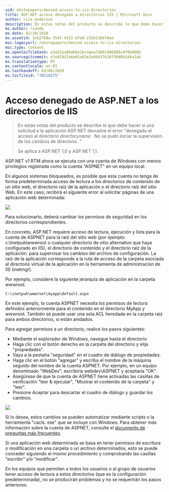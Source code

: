 ```yaml
---
uid: whitepapers/denied-access-to-iis-directories
title: ASP.NET acceso denegado a directorios IIS | Microsoft Docs
author: rick-anderson
description: En estas notas del producto se describe lo que debe hacer si una solicitud a la aplicación ASP.NET devuelve el error "denegado el acceso al directorio DirectoryName. No se pudo...
ms.author: riande
ms.date: 02/10/2010
ms.assetid: 3cb27b8a-354f-4332-bfe0-232b13bbf8aa
msc.legacyurl: /whitepapers/denied-access-to-iis-directories
msc.type: content
ms.openlocfilehash: a3a53aa88abbe1bcaaea7d691406800c8f9b988b
ms.sourcegitcommit: e7e91932a6e91a63e2e46417626f39d6b244a3ab
ms.translationtype: MT
ms.contentlocale: es-ES
ms.lasthandoff: 03/06/2020
ms.locfileid: "78518575"
---
```

# <a name="aspnet-denied-access-to-iis-directories"></a>Acceso denegado de ASP.NET a los directorios de IIS

> En estas notas del producto se describe lo que debe hacer si una solicitud a la aplicación ASP.NET devuelve el error "denegado el acceso al directorio *directoryname* . No se pudo iniciar la supervisión de los cambios de directorio. "
> 
> Se aplica a ASP.NET 1,0 y ASP.NET 1,1.

ASP.NET v1 RTM ahora se ejecuta con una cuenta de Windows con menos privilegios registrada como la cuenta "ASPNET" en un equipo local.

En algunos sistemas bloqueados, es posible que esta cuenta no tenga de forma predeterminada acceso de lectura a los directorios de contenido de un sitio web, el directorio raíz de la aplicación o el directorio raíz del sitio Web. En este caso, recibirá el siguiente error al solicitar páginas de una aplicación web determinada:

![](denied-access-to-iis-directories/_static/image1.jpg)

Para solucionarlo, deberá cambiar los permisos de seguridad en los directorios correspondientes.

En concreto, ASP.NET requiere acceso de lectura, ejecución y lista para la cuenta de ASPNET para la raíz del sitio web (por ejemplo: c:\Inetpub\wwwroot o cualquier directorio de sitio alternativo que haya configurado en IIS), el directorio de contenido y el directorio raíz de la aplicación. para supervisar los cambios del archivo de configuración. La raíz de la aplicación corresponde a la ruta de acceso de la carpeta asociada al directorio virtual de la aplicación en la herramienta de administración de IIS (inetmgr).

Por ejemplo, considere la siguiente jerarquía de aplicación en la carpeta wwwroot.

`C:\inetpub\wwwroot\myapp\default.aspx`

En este ejemplo, la cuenta ASPNET necesita los permisos de lectura definidos anteriormente para el contenido en el directorio MyApp y wwwroot. También se puede usar una sola ACL heredada en la carpeta raíz para ambos directorios, si están anidados.

Para agregar permisos a un directorio, realice los pasos siguientes:

- Mediante el explorador de Windows, navegue hasta el directorio
- Haga clic con el botón derecho en la carpeta del directorio y elija "propiedades".
- Vaya a la pestaña "seguridad" en el cuadro de diálogo de propiedades.
- Haga clic en el botón "agregar" y escriba el nombre de la máquina seguido del nombre de la cuenta ASPNET. Por ejemplo, en un equipo denominado "WebDev", escribiría webdev\ASPNET y aceptaría "OK".
- Asegúrese de que la cuenta de ASPNET tiene activadas las casillas de verificación "leer &amp; ejecutar", "Mostrar el contenido de la carpeta" y "leer".
- Presione Aceptar para descartar el cuadro de diálogo y guardar los cambios.

![](denied-access-to-iis-directories/_static/image2.jpg)

Si lo desea, estos cambios se pueden automatizar mediante scripts o la herramienta "cacls. exe" que se incluye con Windows. Para obtener más información sobre la cuenta de ASPNET, consulte el [documento de preguntas más frecuentes](https://go.microsoft.com/fwlink/?LinkId=5828).

Si una aplicación web determinada se basa en tener permisos de escritura o modificación en una carpeta o un archivo determinados, esto se puede conceder siguiendo el mismo procedimiento y comprobando las casillas "escribir" y/o "modificar".

En los equipos que permiten a todos los usuarios o al grupo de usuarios tener acceso de lectura a estos directorios (que es la configuración predeterminada), no se producirán problemas y no se requerirán los pasos anteriores.
